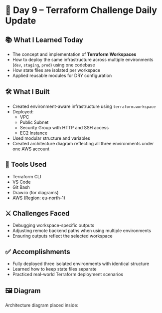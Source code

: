 # 🚀 Day 9 – Terraform Challenge Daily Update

## 📚 What I Learned Today
- The concept and implementation of **Terraform Workspaces**
- How to deploy the same infrastructure across multiple environments (`dev`, `staging`, `prod`) using one codebase
- How state files are isolated per workspace
- Applied reusable modules for DRY configuration

## 🛠️ What I Built
- Created environment-aware infrastructure using `terraform.workspace`
- Deployed:
  - VPC
  - Public Subnet
  - Security Group with HTTP and SSH access
  - EC2 Instance
- Used modular structure and variables
- Created architecture diagram reflecting all three environments under one AWS account

## 🔧 Tools Used
- Terraform CLI
- VS Code
- Git Bash
- Draw.io (for diagrams)
- AWS (Region: eu-north-1)

## ⚔️ Challenges Faced
- Debugging workspace-specific outputs
- Adjusting remote backend paths when using multiple environments
- Ensuring outputs reflect the selected workspace

## ✅ Accomplishments
- Fully deployed three isolated environments with identical structure
- Learned how to keep state files separate
- Practiced real-world Terraform deployment scenarios

## 🖼️ Diagram
Architecture diagram placed inside:
